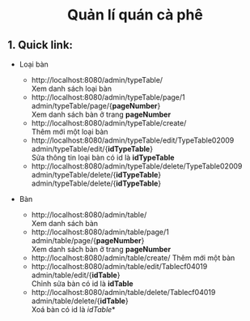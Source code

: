 # <p align="center"> Quản lí quán cà phê </p>

## 1. Quick link:

* Loại bàn
  * http://localhost:8080/admin/typeTable/ <br>
  Xem danh sách loại bàn <br>
  * http://localhost:8080/admin/typeTable/page/1<br>
  admin/typeTable/page/{**pageNumber**} <br>
  Xem danh sách bàn ở trang **pageNumber** <br>
  * http://localhost:8080/admin/typeTable/create/ <br>
  Thêm mới một loại bàn <br>
  * http://localhost:8080/admin/typeTable/edit/TypeTable02009 <br>
  admin/typeTable/edit/{**idTypeTable**} <br>
  Sửa thông tin loại bàn có id là **idTypeTable** <br>
  * http://localhost:8080/admin/typeTable/delete/TypeTable02009 <br>
   admin/typeTable/delete/{**idTypeTable**} <br>
   admin/typeTable/delete/{**idTypeTable**} <br>
  
* Bàn
  * http://localhost:8080/admin/table/ <br>
  Xem danh sách bàn
  * http://localhost:8080/admin/table/page/1 <br>
  admin/table/page/{**pageNumber**} <br>
  Xem danh sách bàn ở trang **pageNumber** <br>
  * http://localhost:8080/admin/table/create/
  Thêm mới một bàn
  * http://localhost:8080/admin/table/edit/Tablecf04019 <br>
  admin/table/edit/{**idTable**} <br>
  Chỉnh sửa bàn có id là **idTable** <br>
  * http://localhost:8080/admin/table/delete/Tablecf04019 <br>
 admin/table/delete/{**idTable**} <br>
 Xoá bàn có id là *idTable**
